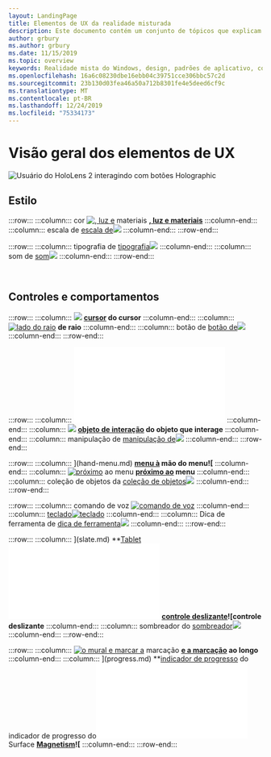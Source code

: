 ```yaml
---
layout: LandingPage
title: Elementos de UX da realidade misturada
description: Este documento contém um conjunto de tópicos que explicam como projetar para os monitores montados no cabeçalho do Windows.
author: grbury
ms.author: grbury
ms.date: 11/15/2019
ms.topic: overview
keywords: Realidade mista do Windows, design, padrões de aplicativo, controles, estilo, HoloLens, interação, elementos de UX, comportamentos, blocos de construção
ms.openlocfilehash: 16a6c08230dbe16ebb04c39751cce306bbc57c2d
ms.sourcegitcommit: 23b130d03fea46a50a712b8301fe4e5deed6cf9c
ms.translationtype: MT
ms.contentlocale: pt-BR
ms.lasthandoff: 12/24/2019
ms.locfileid: "75334173"
---
```

# <a name="ux-elements-overview"></a>Visão geral dos elementos de UX

![Usuário do HoloLens 2 interagindo com botões Holographic](images/06_AppPatterns.png)

## <a name="style"></a>Estilo

:::row:::
    :::column:::
       cor [![, luz e](images/640px-fragments.png)](color,-light-and-materials.md) materiais  **[, luz e materiais](color,-light-and-materials.md)**
    :::column-end:::
    :::column:::
       escala de [escala de![](images/volvo-cars-microsoft-hololens-experience01-640px.png)](scale.md)  **[](scale.md)**
    :::column-end:::
:::row-end:::

:::row:::
    :::column:::
       tipografia de [tipografia![](images/text_in_unity_viewingangle.png)](typography.md)  **[](typography.md)**
    :::column-end:::
    :::column:::
       som de [som![](images/spatialaudio.png)](spatial-sound.md)  **[](spatial-sound.md)**
    :::column-end:::
:::row-end:::

<br>

## <a name="controls-and-behaviors"></a>Controles e comportamentos

:::row:::
    :::column:::
       [![](images/UX/UX_Hero_Cursor.jpg)](cursors.md)  **[cursor](cursors.md) do cursor**
    :::column-end:::
    :::column:::
       [![lado do raio](images/UX/UX_Hero_HandRay.jpg)](point-and-commit.md)  **[](point-and-commit.md) de raio**
    :::column-end:::
    :::column:::
       botão de [botão de![](images/UX/UX_Hero_Button.jpg)](button.md)  **[](button.md)**
    :::column-end:::
:::row-end:::

:::row:::
    :::column:::
       ![caixa delimitadora de [caixa delimitadora](images/UX/UX_Hero_BoundingBox.jpg)](app-bar-and-bounding-box.md)  **[](app-bar-and-bounding-box.md)**
    :::column-end:::
    :::column:::
       [![](images/UX/UX_Hero_Interactable.jpg)](interactable-object.md)  **[objeto de interação](interactable-object.md) do objeto que interage**
    :::column-end:::
    :::column:::
       manipulação de [manipulação de![](images/UX/UX_Hero_Manipulation.jpg)](direct-manipulation.md)  **[](direct-manipulation.md)**
    :::column-end:::
:::row-end:::

:::row:::
    :::column:::
       [](images/UX/UX_Hero_HandMenu.jpg)](hand-menu.md)  **[menu à](hand-menu.md) mão do menu![**
    :::column-end:::
    :::column:::
       [![próximo](images/UX/UX_Hero_NearMenu.jpg)](near-menu.md) ao menu  **[próximo ao](near-menu.md) menu**
    :::column-end:::
    :::column:::
       coleção de objetos da [coleção de objetos![](images/UX/UX_Hero_ObjectCollection.jpg)](object-collection.md)  **[](object-collection.md)**
    :::column-end:::
:::row-end:::

:::row:::
    :::column:::
       comando de voz [![comando de voz](images/UX/UX_Hero_VoiceCommand.jpg)](voice-input.md)  **[](voice-input.md)**
    :::column-end:::
    :::column:::
       [teclado![teclado](images/UX/UX_Hero_Keyboard.jpg)](keyboard.md)  **[](keyboard.md)**
    :::column-end:::
    :::column:::
       Dica de ferramenta de [dica de ferramenta![](images/UX/UX_Hero_Tooltip.jpg)](tooltip.md)  **[](tooltip.md)**
    :::column-end:::
:::row-end:::

:::row:::
    :::column:::
       [](images/UX/UX_Hero_Slate.jpg)](slate.md)  **[Tablet](slate.md)![**
    :::column-end:::
    :::column:::
       [](images/UX/UX_Hero_Slider.jpg)](slider.md)  **[controle deslizante](slider.md)![controle deslizante**
    :::column-end:::
    :::column:::
        sombreador do [sombreador![](images/UX/UX_Hero_StandardShader.jpg)](shader.md)  **[](shader.md)**
    :::column-end:::
:::row-end:::

:::row:::
    :::column:::
        [![o mural e marcar a](images/UX/MRTK_TagAlong.gif)](billboarding-and-tag-along.md) marcação  **[e a marcação](billboarding-and-tag-along.md) ao longo**
    :::column-end:::
    :::column:::
       [](images/UX/MRTK_ProgressIndicator.gif)](progress.md)  **[indicador de progresso](progress.md) do indicador de progresso do![**
    :::column-end:::
    :::column:::
       superfície do [Magnetism](images/UX/MRTK_SurfaceMagnetism.gif)](surface-magnetism.md) Surface  **[Magnetism](surface-magnetism.md)![**
    :::column-end:::
:::row-end:::


<br>

<br>

